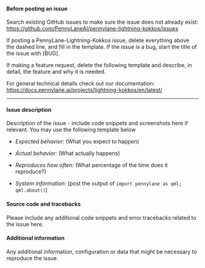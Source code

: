 #### Before posting an issue

Search existing GitHub issues to make sure the issue does not already exist:
https://github.com/PennyLaneAI/pennylane-lightning-kokkos/issues

If posting a PennyLane-Lightning-Kokkos issue, delete everything above the dashed line, and fill
in the template. If the issue is a bug, start the title of the issue with [BUG].

If making a feature request, delete the following template and describe, in detail,
the feature and why it is needed.

For general technical details check out our documentation:
https://docs.pennylane.ai/projects/lightning-kokkos/en/latest/

-------------------------------------------------------------------------------------------------------------

#### Issue description

Description of the issue - include code snippets and screenshots here
if relevant. You may use the following template below

* *Expected behavior:* (What you expect to happen)

* *Actual behavior:* (What actually happens)

* *Reproduces how often:* (What percentage of the time does it reproduce?)

* *System information:* (post the output of `import pennylane as qml; qml.about()`)

#### Source code and tracebacks

Please include any additional code snippets and error tracebacks related
to the issue here.

#### Additional information

Any additional information, configuration or data that might be necessary
to reproduce the issue.
